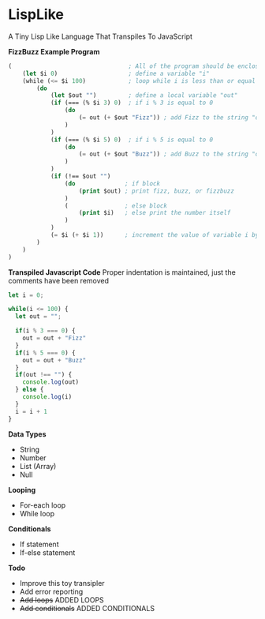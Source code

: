 # LispLike
A Tiny Lisp Like Language That Transpiles To JavaScript

**FizzBuzz Example Program**
```lisp
(                                 ; All of the program should be enclosed within a single parenthesis or the "Global block"
    (let $i 0)                    ; define a variable "i"
    (while (<= $i 100)            ; loop while i is less than or equal to 100
        (do
            (let $out "")         ; define a local variable "out"
            (if (=== (% $i 3) 0)  ; if i % 3 is equal to 0
                (do
                    (= out (+ $out "Fizz")) ; add Fizz to the string "out"
                )
            )
            (if (=== (% $i 5) 0)  ; if i % 5 is equal to 0
                (do
                    (= out (+ $out "Buzz")) ; add Buzz to the string "out"
                )
            )
            (if (!== $out "")
                (do              ; if block
                    (print $out) ; print fizz, buzz, or fizzbuzz
                )
                (                ; else block
                    (print $i)   ; else print the number itself
                )
            )
            (= $i (+ $i 1))      ; increment the value of variable i by 1
        )
    )
)
```

**Transpiled Javascript Code**
Proper indentation is maintained, just the comments have been removed
```javascript
let i = 0;

while(i <= 100) {
  let out = "";

  if(i % 3 === 0) {
    out = out + "Fizz"
  }
  if(i % 5 === 0) {
    out = out + "Buzz"
  }
  if(out !== "") {
    console.log(out)
  } else {
    console.log(i)
  }
  i = i + 1
}
```

**Data Types**
* String
* Number
* List (Array)
* Null

**Looping**
* For-each loop
* While loop

**Conditionals**
* If statement
* If-else statement

**Todo**
* Improve this toy transipler
* Add error reporting
* ~~Add loops~~ ADDED LOOPS
* ~~Add conditionals~~ ADDED CONDITIONALS
